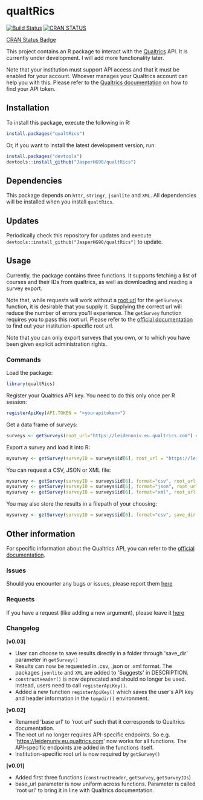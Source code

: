 # qualtRics

[![Build Status](https://travis-ci.org/JasperHG90/qualtRics.svg?branch=master)](https://travis-ci.org/JasperHG90/qualtRics) [![CRAN STATUS](https://www.r-pkg.org/badges/version/qualtRics)](https://cran.r-project.org/web/packages/qualtRics/index.html)

[CRAN Status Badge](http://www.r-pkg.org/badges/version/qualtRics)

This project contains an R package to interact with the [Qualtrics](https://www.qualtrics.com/) API. It is currently under development. I will add more functionality later.

Note that your institution must support API access and that it must be enabled for your account. Whoever manages your Qualtrics account can help you with this. Please refer to the [Qualtrics documentation](https://api.qualtrics.com/docs/authentication) on how to find your API token.

## Installation

To install this package, execute the following in R:

```r
install.packages("qualtRics")
```

Or, if you want to install the latest development version, run:

```r
install.packages("devtools")
devtools::install_github("JasperHG90/qualtRics")
```

## Dependencies

This package depends on `httr`, `stringr`, `jsonlite` and `XML`. All dependencies will be installed when you install `qualtRics`.

## Updates

Periodically check this repository for updates and execute `devtools::install_github("JasperHG90/qualtRics")` to update.

## Usage

Currently, the package contains three functions. It supports fetching a list of courses and their IDs from qualtrics, as well as downloading and reading a survey export. 

Note that, while requests will work without a [root url](https://api.qualtrics.com/docs/root-url) for the `getSurveys` function, it is desirable that you supply it. Supplying the correct url will reduce the number of errors you'll experience. The `getSurvey` function requires you to pass this root url. Please refer to the [official documentation](https://api.qualtrics.com/docs/root-url) to find out your institution-specific root url.

Note that you can only export surveys that you own, or to which you have been given explicit administration rights.

### Commands

Load the package:

```r
library(qualtRics)
```

Register your Qualtrics API key. You need to do this only once per R session:

```r
registerApiKey(API.TOKEN = "<yourapitoken>")
```

Get a data frame of surveys:

```r
surveys <- getSurveys(root_url="https://leidenuniv.eu.qualtrics.com") # URL is for my own institution
```

Export a survey and load it into R:

```r
mysurvey <- getSurvey(surveyID = surveys$id[6], root_url = "https://leidenuniv.eu.qualtrics.com", verbose = TRUE)
```

You can request a CSV, JSON or XML file:

```r
mysurvey <- getSurvey(surveyID = surveys$id[6], format="csv", root_url = "https://leidenuniv.eu.qualtrics.com", verbose = TRUE) # CSV
mysurvey <- getSurvey(surveyID = surveys$id[6], format="json", root_url = "https://leidenuniv.eu.qualtrics.com", verbose = TRUE) # JSON
mysurvey <- getSurvey(surveyID = surveys$id[6], format="xml", root_url = "https://leidenuniv.eu.qualtrics.com", verbose = TRUE) # XML
```

You may also store the results in a filepath of your choosing:

```r
mysurvey <- getSurvey(surveyID = surveys$id[6], format="csv", save_dir = "/users/jasper/desktop/", root_url = "https://leidenuniv.eu.qualtrics.com", verbose = TRUE)
```

## Other information

For specific information about the Qualtrics API, you can refer to the [official documentation](https://api.qualtrics.com/docs/overview).

### Issues

Should you encounter any bugs or issues, please report them [here](https://github.com/JasperHG90/qualtRics/issues)

### Requests

If you have a request (like adding a new argument), please leave it [here](https://github.com/JasperHG90/qualtRics/issues)

### Changelog

**[v0.03]**
- User can choose to save results directly in a folder through 'save_dir' parameter in `getSurvey()`
- Results can now be requested in .csv, .json or .xml format. The packages `jsonlite` and `XML` are added to 'Suggests' in DESCRIPTION.
- `constructHeader()` is now deprecated and should no longer be used. Instead, users need to call `registerApiKey()`.
- Added a new function `registerApiKey()` which saves the user's API key and header information in the `tempdir()` environment. 

**[v0.02]**
- Renamed 'base url' to 'root url' such that it corresponds to Qualtrics documentation.
- The root url no longer requires API-specific endpoints. So e.g. 'https://leidenuniv.eu.qualtrics.com' now works for all functions. The API-specific endpoints are added in the functions itself.
- Institution-specific root url is now required by `getSurvey()`

**[v0.01]**
- Added first three functions (`constructHeader`, `getSurvey`, `getSurveyIDs`)
- base_url parameter is now uniform across functions. Parameter is called 'root url' to bring it in line with Qualtrics documentation.
